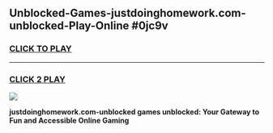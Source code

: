 
## Unblocked-Games-justdoinghomework.com-unblocked-Play-Online #0jc9v
<h3>
<a href="https://news.freeplayer.one?title=justdoinghomework.com-unblocked&ref=3">CLICK TO PLAY</a></h3>
<hr>

<h3>
<a href="https://news.freeplayer.one?title=justdoinghomework.com-unblocked&ref=3">CLICK 2 PLAY</a>
  
</h3>

<a href="https://news.freeplayer.one?title=justdoinghomework.com-unblocked&ref=3"><img src="https://clearcache.store/games.png"></a>


**justdoinghomework.com-unblocked games unblocked: Your Gateway to Fun and Accessible Online Gaming**

